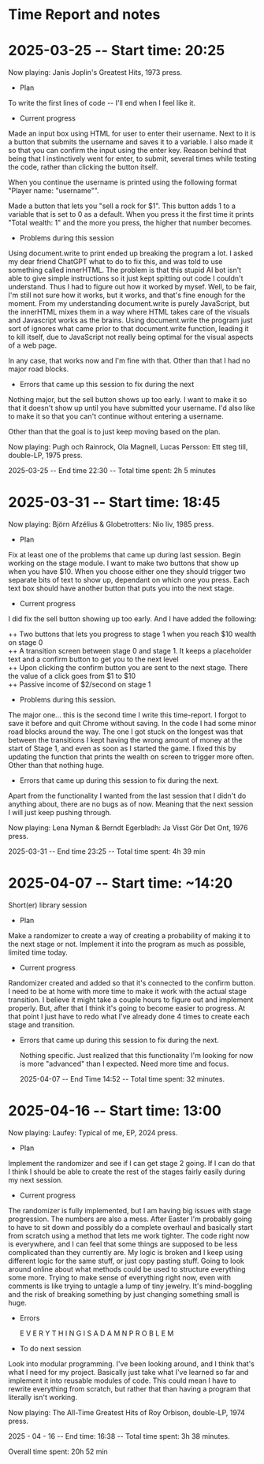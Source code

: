 # Time Report and notes

# 2025-03-25 -- Start time: 20:25
Now playing: Janis Joplin's Greatest Hits, 1973 press.

- Plan 
 
To write the first lines of code -- I'll end when I feel like it.

- Current progress

Made an input box using HTML for user to enter their username. Next to it is a button that submits the username and saves it to a variable. I also made it so that you can confirm the input using the enter key. Reason behind that being that I instinctively went for enter, to submit, several times while testing the code, rather than clicking the button itself.

When you continue the username is printed using the following format "Player name: "username"".

Made a button that lets you "sell a rock for $1". This button adds 1 to a variable that is set to 0 as a default. When you press it the first time it prints "Total wealth: 1" and the more you press, the higher that number becomes.

- Problems during this session

Using document.write to print ended up breaking the program a lot. I asked my dear friend ChatGPT what to do to fix this, and was told to use something called innerHTML. The problem is that this stupid AI bot isn't able to give simple instructions so it just kept spitting out code I couldn't understand. Thus I had to figure out how it worked by mysef. Well, to be fair, I'm still not sure how it works, but it works, and that's fine enough for the moment. From my understanding document.write is purely JavaScript, but the innerHTML mixes them in a way where HTML takes care of the visuals and Javascript works as the brains. Using document.write the program just sort of ignores what came prior to that document.write function, leading it to kill itself, due to JavaScript not really being optimal for the visual aspects of a web page.

In any case, that works now and I'm fine with that. Other than that I had no major road blocks.


- Errors that came up this session to fix during the next

Nothing major, but the sell button shows up too early. I want to make it so that it doesn't show up until you have submitted your username. I'd also like to make it so that you can't continue without entering a username.

Other than that the goal is to just keep moving based on the plan.

Now playing: Pugh och Rainrock, Ola Magnell, Lucas Persson: Ett steg till, double-LP, 1975 press.</br>

2025-03-25 -- End time 22:30 -- Total time spent: 2h 5 minutes

# 2025-03-31 -- Start time: 18:45

Now playing: Björn Afzélius & Globetrotters: Nio liv, 1985 press. </br>

- Plan

Fix at least one of the problems that came up during last session. Begin working on the stage module. I want to make two buttons that show up when you have $10. When you choose either one they should trigger two separate bits of text to show up, dependant on which one you press. Each text box should have another button that puts you into the next stage.

- Current progress

I did fix the sell button showing up too early. And I have added the following:

++ Two buttons that lets you progress to stage 1 when you reach $10 wealth on stage 0 </br>
++ A transition screen between stage 0 and stage 1. It keeps a placeholder text and a confirm button to get you to the next level </br>
++ Upon clicking the confirm button you are sent to the next stage. There the value of a click goes from $1 to $10 </br>
++ Passive income of $2/second on stage 1 </br>

- Problems during this session.

The major one... this is the second time I write this time-report. I forgot to save it before and quit Chrome without saving. In the code I had some minor road blocks around the way. The one I got stuck on the longest was that between the transitions I kept having the wrong amount of money at the start of Stage 1, and even as soon as I started the game. I fixed this by updating the function that prints the wealth on screen to trigger more often. Other than that nothing huge.

- Errors that came up during this session to fix during the next.

Apart from the functionality I wanted from the last session that I didn't do anything about, there are no bugs as of now. Meaning that the next session I will just keep pushing through.

Now playing: Lena Nyman & Berndt Egerbladh: Ja Visst Gör Det Ont, 1976 press. </br>

2025-03-31 -- End time 23:25 -- Total time spent: 4h 39 min

# 2025-04-07 -- Start time: ~14:20

Short(er) library session

- Plan

Make a randomizer to create a way of creating a probability of making it to the next stage or not. Implement it into the program as much as possible, limited time today.

- Current progress

Randomizer created and added so that it's connected to the confirm button. I need to be at home with more time to make it work with the actual stage transition. I believe it might take a couple hours to figure out and implement properly. But, after that I think it's going to become easier to progress. At that point I just have to redo what I've already done 4 times to create each stage and transition.

- Errors that came up during this session to fix during the next.

  Nothing specific. Just realized that this functionality I'm looking for now is more "advanced" than I expected. Need more time and focus.

  2025-04-07 -- End Time 14:52 -- Total time spent: 32 minutes.

# 2025-04-16 -- Start time: 13:00

Now playing: Laufey: Typical of me, EP, 2024 press. </br>

- Plan

Implement the randomizer and see if I can get stage 2 going. If I can do that I think I should be able to create the rest of the stages fairly easily during my next session.

- Current progress

The randomizer is fully implemented, but I am having big issues with stage progression. The numbers are also a mess. After Easter I'm probably going to have to sit down and possibly do a complete overhaul and basically start from scratch using a method that lets me work tighter. The code right now is everywhere, and I can feel that some things are supposed to be less complicated than they currently are. My logic is broken and I keep using different logic for the same stuff, or just copy pasting stuff. Going to look around online about what methods could be used to structure everything some more. Trying to make sense of everything right now, even with comments is like trying to untagle a lump of tiny jewelry. It's mind-boggling and the risk of breaking something by just changing something small is huge.

- Errors

  E V E R Y T H I N G  I S  A  D A M N  P R O B L E M

- To do next session

Look into modular programming. I've been looking around, and I think that's what I need for my project. Basically just take what I've learned so far and implement it into reusable modules of code. This could mean I have to rewrite everything from scratch, but rather that than having a program that literally isn't working.

Now playing: The All-Time Greatest Hits of Roy Orbison, double-LP, 1974 press.

2025 - 04 - 16 -- End time: 16:38 -- Total time spent: 3h 38 minutes.

Overall time spent: 20h 52 min
